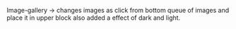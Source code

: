 Image-gallery -> changes images as click from bottom queue of images and place it in upper block also added a effect of dark and light.
